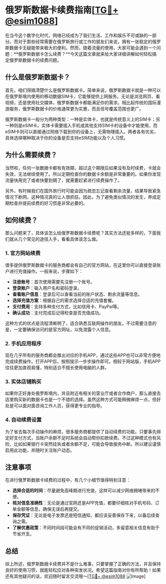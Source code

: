 # 俄罗斯数据卡续费指南[[TG💪+ @esim1088](https://t.me/s/esim1088)]

在当今这个数字化时代，网络已经成为了我们生活、工作和娱乐不可或缺的一部分。而对于那些经常需要在俄罗斯旅行或工作的朋友们来说，拥有一张稳定的俄罗斯数据卡无疑能带来极大的便利。然而，随着流量的使用，大家可能会遇到一个问题：**俄罗斯数据卡怎么续费？**今天这篇文章就来给大家详细讲解如何轻松搞定俄罗斯数据卡的续费问题。

## 什么是俄罗斯数据卡？

首先，咱们得搞清楚什么是俄罗斯数据卡。简单来说，俄罗斯数据卡就是一种可以在俄罗斯境内使用的移动数据SIM卡，它能够提供上网服务。无论是浏览网页、看视频，还是使用社交媒体，俄罗斯数据卡都能满足你的需求。相比起传统的国际漫游服务，俄罗斯数据卡的价格通常更为实惠，而且信号覆盖范围也更广。

俄罗斯数据卡一般分为两种类型：一种是实体卡，也就是传统意义上的SIM卡；另一种则是eSIM卡。实体卡需要插入手机或其他支持SIM卡的设备中才能使用，而eSIM卡则可以直接通过网络下载到你的设备上，无需物理插入。两者各有优劣，具体选择哪种取决于你的设备是否支持eSIM功能以及个人习惯。

## 为什么需要续费？

当然啦，任何一张数据卡都有有效期，超过这个期限后如果没有及时续费，卡就会失效，无法继续使用了。所以定期检查你的数据卡余额是非常重要的。如果你发现流量快用完了或者快要到期了，就需要赶紧进行续费操作了。

另外，有时候我们在国外旅行时可能会因为疏忽忘记查看剩余流量，结果导致紧急情况下断网，这种情况真的让人很抓狂。因此，为了避免类似情况的发生，养成定期检查并提前续费的好习惯是非常必要的。

## 如何续费？

那么问题来了，具体该怎么给俄罗斯数据卡续费呢？其实方法还挺多样的，下面我们就从几个常见的途径入手，看看具体该怎么做。

### 1. 官方网站续费

很多提供俄罗斯数据卡的服务商都会有自己的官方网站，在这里你可以直接登录账户进行充值操作。一般来说，步骤如下：

- **注册账号**：首次使用需要先注册一个账号。
- **登录账户**：输入用户名和密码登录。
- **查看账户信息**：登录后可以查看当前的账户状态、剩余流量等信息。
- **选择充值方案**：根据自己的需求选择合适的充值套餐。
- **支付费用**：支持多种支付方式，比如信用卡、PayPal等。
- **确认成功**：支付完成后记得检查是否充值成功。

这种方式的优点是流程清晰明了，适合熟悉互联网操作的朋友。不过需要注意的是，一定要确保访问的是官方网址，以免泄露个人信息。

### 2. 手机应用程序

现在几乎所有的服务商都会推出对应的手机APP，通过这些APP也可以非常方便地完成续费操作。打开APP后，按照提示一步步操作即可。相较于网站版，手机APP往往更加直观易懂，特别适合不擅长使用电脑的人群。

### 3. 实体店铺购买

如果你正好身处俄罗斯境内，并且附近有相关的营业厅或者合作商户，那么直接去店里购买新的数据卡也是一个不错的选择。虽然这种方式可能稍微麻烦一点，但好处是可以面对面咨询工作人员，获得更专业的指导。

### 4. 自动续费设置

为了省去每次手动操作的麻烦，很多服务商都提供了自动续费的功能。只要事先绑定好支付方式，当账户余额不足时系统会自动帮你扣款续费。不过这种模式也有风险，比如如果银行卡突然挂失或者余额不足，可能会导致服务中断。所以建议谨慎启用此功能，并随时关注账户动态。

## 注意事项

在进行俄罗斯数据卡续费的过程中，有几个小细节值得特别注意：

- **选择合适的时间**：尽量避免高峰期进行充值，这样可以减少网络拥堵带来的不便。
- **核对信息准确性**：无论是通过官网还是APP充值，都要仔细核对手机号码、订单金额等信息，确保无误后再提交。
- **保存凭证**：无论是电子发票还是短信通知，都应该妥善保存下来，以备后续查询之需。
- **了解优惠政策**：不同时间段可能会有不同的促销活动，多留意相关信息有助于节省开支。

## 总结

综上所述，俄罗斯数据卡续费并不是什么难事，只要掌握了正确的方法，并且保持良好的使用习惯，就能轻松应对各种突发状况。希望这篇指南对你有所帮助！如果还有其他疑问的话，欢迎随时留言交流哦～[[TG💪+ @esim1088](https://t.me/s/esim1088) ![Image](https://i.postimg.cc/4NQfJmqS/Snipaste-2025-05-13-00-14-12.png)]